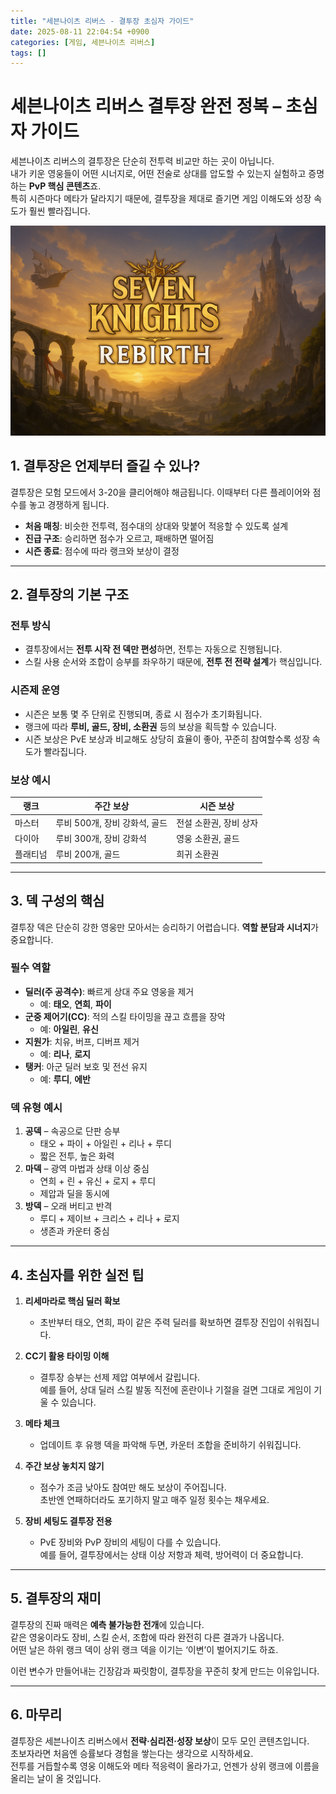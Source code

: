 ```yaml
---
title: "세븐나이츠 리버스 - 결투장 초심자 가이드"
date: 2025-08-11 22:04:54 +0900
categories: [게임, 세븐나이츠 리버스]
tags: []
---
```


# 세븐나이츠 리버스 결투장 완전 정복 – 초심자 가이드

세븐나이츠 리버스의 결투장은 단순히 전투력 비교만 하는 곳이 아닙니다.  
내가 키운 영웅들이 어떤 시너지로, 어떤 전술로 상대를 압도할 수 있는지 실험하고 증명하는 **PvP 핵심 콘텐츠**죠.  
특히 시즌마다 메타가 달라지기 때문에, 결투장을 제대로 즐기면 게임 이해도와 성장 속도가 훨씬 빨라집니다.

![세븐나이츠](assets/img/seven/1754737251916.png)

## 1. 결투장은 언제부터 즐길 수 있나?
결투장은 모험 모드에서 3-20을 클리어해야 해금됩니다. 이때부터 다른 플레이어와 점수를 놓고 경쟁하게 됩니다.

- **처음 매칭**: 비슷한 전투력, 점수대의 상대와 맞붙어 적응할 수 있도록 설계  
- **진급 구조**: 승리하면 점수가 오르고, 패배하면 떨어짐  
- **시즌 종료**: 점수에 따라 랭크와 보상이 결정

---

## 2. 결투장의 기본 구조

### 전투 방식
- 결투장에서는 **전투 시작 전 덱만 편성**하면, 전투는 자동으로 진행됩니다.
- 스킬 사용 순서와 조합이 승부를 좌우하기 때문에, **전투 전 전략 설계**가 핵심입니다.

### 시즌제 운영
- 시즌은 보통 몇 주 단위로 진행되며, 종료 시 점수가 초기화됩니다.
- 랭크에 따라 **루비, 골드, 장비, 소환권** 등의 보상을 획득할 수 있습니다.
- 시즌 보상은 PvE 보상과 비교해도 상당히 효율이 좋아, 꾸준히 참여할수록 성장 속도가 빨라집니다.

### 보상 예시

| 랭크 | 주간 보상 | 시즌 보상 |
|------|----------|-----------|
| 마스터 | 루비 500개, 장비 강화석, 골드 | 전설 소환권, 장비 상자 |
| 다이아 | 루비 300개, 장비 강화석 | 영웅 소환권, 골드 |
| 플래티넘 | 루비 200개, 골드 | 희귀 소환권 |

---

## 3. 덱 구성의 핵심

결투장 덱은 단순히 강한 영웅만 모아서는 승리하기 어렵습니다. **역할 분담과 시너지**가 중요합니다.

### 필수 역할
- **딜러(주 공격수)**: 빠르게 상대 주요 영웅을 제거  
  - 예: **태오**, **연희**, **파이**
- **군중 제어기(CC)**: 적의 스킬 타이밍을 끊고 흐름을 장악  
  - 예: **아일린**, **유신**
- **지원가**: 치유, 버프, 디버프 제거  
  - 예: **리나**, **로지**
- **탱커**: 아군 딜러 보호 및 전선 유지  
  - 예: **루디**, **에반**

### 덱 유형 예시
1. **공덱** – 속공으로 단판 승부  
   - 태오 + 파이 + 아일린 + 리나 + 루디  
   - 짧은 전투, 높은 화력
2. **마덱** – 광역 마법과 상태 이상 중심  
   - 연희 + 린 + 유신 + 로지 + 루디  
   - 제압과 딜을 동시에
3. **방덱** – 오래 버티고 반격  
   - 루디 + 제이브 + 크리스 + 리나 + 로지  
   - 생존과 카운터 중심

---

## 4. 초심자를 위한 실전 팁

1. **리세마라로 핵심 딜러 확보**
   - 초반부터 태오, 연희, 파이 같은 주력 딜러를 확보하면 결투장 진입이 쉬워집니다.
   
2. **CC기 활용 타이밍 이해**
   - 결투장 승부는 선제 제압 여부에서 갈립니다.  
     예를 들어, 상대 딜러 스킬 발동 직전에 혼란이나 기절을 걸면 그대로 게임이 기울 수 있습니다.

3. **메타 체크**
   - 업데이트 후 유행 덱을 파악해 두면, 카운터 조합을 준비하기 쉬워집니다.
   
4. **주간 보상 놓치지 않기**
   - 점수가 조금 낮아도 참여만 해도 보상이 주어집니다.  
     초반엔 연패하더라도 포기하지 말고 매주 일정 횟수는 채우세요.

5. **장비 세팅도 결투장 전용**
   - PvE 장비와 PvP 장비의 세팅이 다를 수 있습니다.  
     예를 들어, 결투장에서는 상태 이상 저항과 체력, 방어력이 더 중요합니다.

---

## 5. 결투장의 재미

결투장의 진짜 매력은 **예측 불가능한 전개**에 있습니다.  
같은 영웅이라도 장비, 스킬 순서, 조합에 따라 완전히 다른 결과가 나옵니다.  
어떤 날은 하위 랭크 덱이 상위 랭크 덱을 이기는 ‘이변’이 벌어지기도 하죠.

이런 변수가 만들어내는 긴장감과 짜릿함이, 결투장을 꾸준히 찾게 만드는 이유입니다.

---

## 6. 마무리

결투장은 세븐나이츠 리버스에서 **전략·심리전·성장 보상**이 모두 모인 콘텐츠입니다.  
초보자라면 처음엔 승률보다 경험을 쌓는다는 생각으로 시작하세요.  
전투를 거듭할수록 영웅 이해도와 메타 적응력이 올라가고, 언젠가 상위 랭크에 이름을 올리는 날이 올 것입니다.
